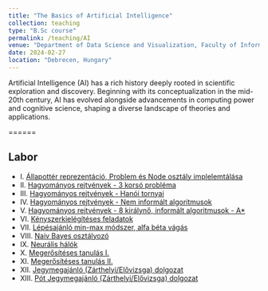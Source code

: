 ```yaml
---
title: "The Basics of Artificial Intelligence"
collection: teaching
type: "B.Sc course"
permalink: /teaching/AI
venue: "Department of Data Science and Visualization, Faculty of Informatics, University of Debrecen"
date: 2024-02-27
location: "Debrecen, Hungary"
---
```


Artificial Intelligence (AI) has a rich history deeply rooted in scientific exploration and discovery. Beginning with its conceptualization in the mid-20th century, AI has evolved alongside advancements in computing power and cognitive science, shaping a diverse landscape of theories and applications.

======

## Labor

- I.    [Állapottér reprezentáció, Problem és Node osztály implelemtálása](../materials/AI/lesson_1)
- II.   [Hagyományos rejtvények - 3 korsó probléma](../materials/AI/lesson_2)
- III.  [Hagyományos rejtvények - Hanói tornyai](../materials/AI/lesson_3)
- IV.   [Hagyományos rejtvények - Nem informált algoritmusok](../materials/AI/lesson_4)
- V.    [Hagyományos rejtvények - 8 királynő, informált algoritmusok - A*](../materials/AI/lesson_5)
- VI.   [Kényszerkielégítéses feladatok]()
- VII.  [Lépésajánló min-max módszer, alfa béta vágás]()
- VIII. [Naiv Bayes osztályozó]()
- IX.   [Neurális hálók]()
- X.    [Megerősítéses tanulás I.]()
- XI.   [Megerősítéses tanulás II.]()
- XII.  [Jegymegajánló (Zárthelyi/Elővizsga) dolgozat]()
- XIII. [Pót Jegymegajánló (Zárthelyi/Elővizsga) dolgozat]()